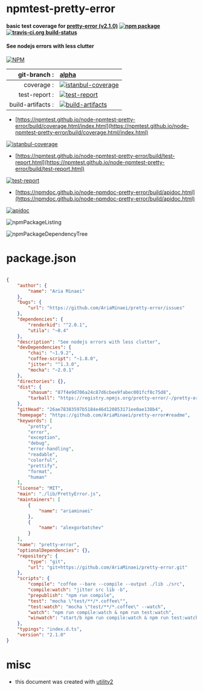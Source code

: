 # npmtest-pretty-error

#### basic test coverage for  [pretty-error (v2.1.0)](https://github.com/AriaMinaei/pretty-error#readme)  [![npm package](https://img.shields.io/npm/v/npmtest-pretty-error.svg?style=flat-square)](https://www.npmjs.org/package/npmtest-pretty-error) [![travis-ci.org build-status](https://api.travis-ci.org/npmtest/node-npmtest-pretty-error.svg)](https://travis-ci.org/npmtest/node-npmtest-pretty-error)

#### See nodejs errors with less clutter

[![NPM](https://nodei.co/npm/pretty-error.png?downloads=true&downloadRank=true&stars=true)](https://www.npmjs.com/package/pretty-error)

| git-branch : | [alpha](https://github.com/npmtest/node-npmtest-pretty-error/tree/alpha)|
|--:|:--|
| coverage : | [![istanbul-coverage](https://npmtest.github.io/node-npmtest-pretty-error/build/coverage.badge.svg)](https://npmtest.github.io/node-npmtest-pretty-error/build/coverage.html/index.html)|
| test-report : | [![test-report](https://npmtest.github.io/node-npmtest-pretty-error/build/test-report.badge.svg)](https://npmtest.github.io/node-npmtest-pretty-error/build/test-report.html)|
| build-artifacts : | [![build-artifacts](https://npmtest.github.io/node-npmtest-pretty-error/glyphicons_144_folder_open.png)](https://github.com/npmtest/node-npmtest-pretty-error/tree/gh-pages/build)|

- [https://npmtest.github.io/node-npmtest-pretty-error/build/coverage.html/index.html](https://npmtest.github.io/node-npmtest-pretty-error/build/coverage.html/index.html)

[![istanbul-coverage](https://npmtest.github.io/node-npmtest-pretty-error/build/screenCapture.buildCi.browser.%252Ftmp%252Fbuild%252Fcoverage.lib.html.png)](https://npmtest.github.io/node-npmtest-pretty-error/build/coverage.html/index.html)

- [https://npmtest.github.io/node-npmtest-pretty-error/build/test-report.html](https://npmtest.github.io/node-npmtest-pretty-error/build/test-report.html)

[![test-report](https://npmtest.github.io/node-npmtest-pretty-error/build/screenCapture.buildCi.browser.%252Ftmp%252Fbuild%252Ftest-report.html.png)](https://npmtest.github.io/node-npmtest-pretty-error/build/test-report.html)

- [https://npmdoc.github.io/node-npmdoc-pretty-error/build/apidoc.html](https://npmdoc.github.io/node-npmdoc-pretty-error/build/apidoc.html)

[![apidoc](https://npmdoc.github.io/node-npmdoc-pretty-error/build/screenCapture.buildCi.browser.%252Ftmp%252Fbuild%252Fapidoc.html.png)](https://npmdoc.github.io/node-npmdoc-pretty-error/build/apidoc.html)

![npmPackageListing](https://npmtest.github.io/node-npmtest-pretty-error/build/screenCapture.npmPackageListing.svg)

![npmPackageDependencyTree](https://npmtest.github.io/node-npmtest-pretty-error/build/screenCapture.npmPackageDependencyTree.svg)



# package.json

```json

{
    "author": {
        "name": "Aria Minaei"
    },
    "bugs": {
        "url": "https://github.com/AriaMinaei/pretty-error/issues"
    },
    "dependencies": {
        "renderkid": "^2.0.1",
        "utila": "~0.4"
    },
    "description": "See nodejs errors with less clutter",
    "devDependencies": {
        "chai": "~1.9.2",
        "coffee-script": "~1.8.0",
        "jitter": "^1.3.0",
        "mocha": "~2.0.1"
    },
    "directories": {},
    "dist": {
        "shasum": "87f4e9d706a24c87d6cbee9fabec001fcf8c75d8",
        "tarball": "https://registry.npmjs.org/pretty-error/-/pretty-error-2.1.0.tgz"
    },
    "gitHead": "26ae78383597b5184e46d120853171ee0ae138b4",
    "homepage": "https://github.com/AriaMinaei/pretty-error#readme",
    "keywords": [
        "pretty",
        "error",
        "exception",
        "debug",
        "error-handling",
        "readable",
        "colorful",
        "prettify",
        "format",
        "human"
    ],
    "license": "MIT",
    "main": "./lib/PrettyError.js",
    "maintainers": [
        {
            "name": "ariaminaei"
        },
        {
            "name": "alexgorbatchev"
        }
    ],
    "name": "pretty-error",
    "optionalDependencies": {},
    "repository": {
        "type": "git",
        "url": "git+https://github.com/AriaMinaei/pretty-error.git"
    },
    "scripts": {
        "compile": "coffee --bare --compile --output ./lib ./src",
        "compile:watch": "jitter src lib -b",
        "prepublish": "npm run compile",
        "test": "mocha \"test/**/*.coffee\"",
        "test:watch": "mocha \"test/**/*.coffee\" --watch",
        "watch": "npm run compile:watch & npm run test:watch",
        "winwatch": "start/b npm run compile:watch & npm run test:watch"
    },
    "typings": "index.d.ts",
    "version": "2.1.0"
}
```



# misc
- this document was created with [utility2](https://github.com/kaizhu256/node-utility2)
